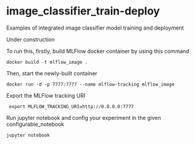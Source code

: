 # image_classifier_train-deploy
Examples of integrated image classifier model training and deployment

Under construction

To run this, firstly, build MLFlow docker container by using this command

``` docker build -t mlflow_image . ```

Then, start the newly-built container

``` docker run -d -p 7777:7777 --name mlflow-tracking mlflow_image ```

Export the MLFlow tracking URI

``` export MLFLOW_TRACKING_URI=http://0.0.0.0:7777```

Run jupyter notebook and config your experiment in the given configurable_notebook

``` jupyter notebook ```

